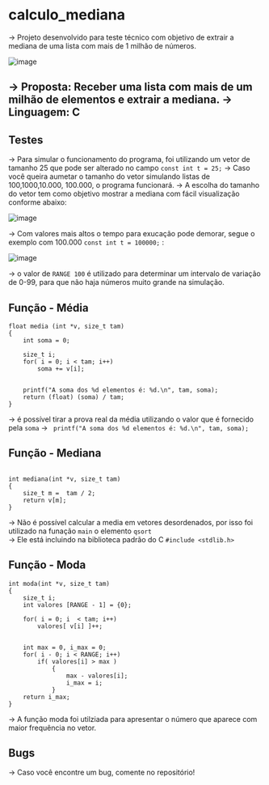 # calculo_mediana
→ Projeto desenvolvido para teste técnico com objetivo de extrair a mediana de uma lista com mais de 1 milhão de números.

![image](https://user-images.githubusercontent.com/87664995/129911719-1303bea9-2ed9-49d2-b102-d9daabf13c20.png)

→ Proposta: Receber uma lista com mais de um milhão de elementos e  extrair a mediana.
→ Linguagem: C
-------------------------------------------------------------------------------------------------------------------------------------
## Testes 

→ Para simular o funcionamento do programa, foi utilizando um vetor de tamanho 25 que pode ser alterado no campo `const int t = 25;`
→ Caso você queira aumetar o tamanho do vetor simulando listas de 100,1000,10.000, 100.000, o programa funcionará.
→ A escolha do tamanho do vetor tem como objetivo mostrar a mediana com fácil visualização conforme abaixo: 

![image](https://user-images.githubusercontent.com/87664995/129912626-12d1dd22-f5d8-4292-9920-e6615289d9cf.png)

→ Com valores mais altos o tempo para exucação pode demorar, segue o exemplo com 100.000 `const int t = 100000;` :

![image](https://user-images.githubusercontent.com/87664995/129913545-b102df89-a32c-4e9d-a7ed-0c4abc3ec69f.png)

→ o valor de `RANGE 100` é utilizado para determinar um intervalo de variação de 0-99, para que não haja números muito grande na simulação. 

## Função -  Média
```
float media (int *v, size_t tam)
{
    int soma = 0;

    size_t i;
    for( i = 0; i < tam; i++)
        soma += v[i];


    printf("A soma dos %d elementos é: %d.\n", tam, soma);
    return (float) (soma) / tam;
}
```
→ é possível tirar a prova real da média utilizando o valor que é fornecido pela `soma` → ` printf("A soma dos %d elementos é: %d.\n", tam, soma);`

## Função - Mediana
```

int mediana(int *v, size_t tam)
{
    size_t m =  tam / 2;
    return v[m];
}
```

→ Não é possível calcular a media em vetores desordenados, por isso foi utilizado na funação `main` o elemento `qsort`  
→ Ele está incluindo na biblioteca padrão do C `#include <stdlib.h>`

## Função  - Moda

```
int moda(int *v, size_t tam)
{
    size_t i;
    int valores [RANGE - 1] = {0};

    for( i = 0; i  < tam; i++)
        valores[ v[i] ]++;


    int max = 0, i_max = 0;
    for( i - 0; i < RANGE; i++)
        if( valores[i] > max )
            {
                max - valores[i];
                i_max = i;
            }
    return i_max;
}
```

→ A função moda foi utilziada para apresentar o número que aparece com maior frequência no vetor. 

## Bugs

→ Caso você encontre um bug, comente no repositório! 
